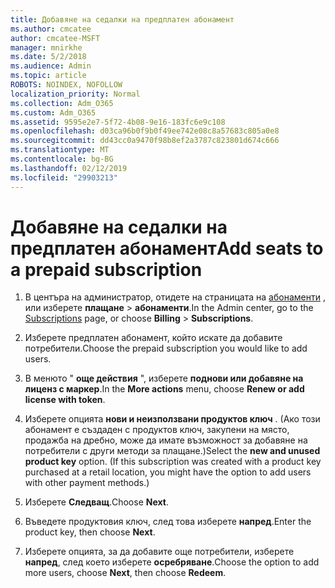 ```yaml
---
title: Добавяне на седалки на предплатен абонамент
ms.author: cmcatee
author: cmcatee-MSFT
manager: mnirkhe
ms.date: 5/2/2018
ms.audience: Admin
ms.topic: article
ROBOTS: NOINDEX, NOFOLLOW
localization_priority: Normal
ms.collection: Adm_O365
ms.custom: Adm_O365
ms.assetid: 9595e2e7-5f72-4b08-9e16-183fc6e9c108
ms.openlocfilehash: d03ca96b0f9b0f49ee742e08c8a57683c805a0e8
ms.sourcegitcommit: dd43cc0a9470f98b8ef2a3787c823801d674c666
ms.translationtype: MT
ms.contentlocale: bg-BG
ms.lasthandoff: 02/12/2019
ms.locfileid: "29903213"
---
```

# <a name="add-seats-to-a-prepaid-subscription"></a><span data-ttu-id="f564e-102">Добавяне на седалки на предплатен абонамент</span><span class="sxs-lookup"><span data-stu-id="f564e-102">Add seats to a prepaid subscription</span></span>

1. <span data-ttu-id="f564e-103">В центъра на администратор, отидете на страницата на [абонаменти](https://go.microsoft.com/fwlink/p/?linkid=842054) , или изберете **плащане** \> **абонаменти**.</span><span class="sxs-lookup"><span data-stu-id="f564e-103">In the Admin center, go to the [Subscriptions](https://go.microsoft.com/fwlink/p/?linkid=842054) page, or choose **Billing** \> **Subscriptions**.</span></span>
    
2. <span data-ttu-id="f564e-104">Изберете предплатен абонамент, който искате да добавите потребители.</span><span class="sxs-lookup"><span data-stu-id="f564e-104">Choose the prepaid subscription you would like to add users.</span></span>
    
3. <span data-ttu-id="f564e-105">В менюто " **още действия** ", изберете **поднови или добавяне на лиценз с маркер**.</span><span class="sxs-lookup"><span data-stu-id="f564e-105">In the **More actions** menu, choose **Renew or add license with token**.</span></span>
    
4. <span data-ttu-id="f564e-p101">Изберете опцията **нови и неизползвани продуктов ключ** . (Ако този абонамент е създаден с продуктов ключ, закупени на място, продажба на дребно, може да имате възможност за добавяне на потребители с други методи за плащане.)</span><span class="sxs-lookup"><span data-stu-id="f564e-p101">Select the **new and unused product key** option. (If this subscription was created with a product key purchased at a retail location, you might have the option to add users with other payment methods.)</span></span> 
    
5. <span data-ttu-id="f564e-108">Изберете **Следващ**.</span><span class="sxs-lookup"><span data-stu-id="f564e-108">Choose **Next**.</span></span>
    
6. <span data-ttu-id="f564e-109">Въведете продуктовия ключ, след това изберете **напред**.</span><span class="sxs-lookup"><span data-stu-id="f564e-109">Enter the product key, then choose **Next**.</span></span>
    
7. <span data-ttu-id="f564e-110">Изберете опцията, за да добавите още потребители, изберете **напред**, след което изберете **осребряване**.</span><span class="sxs-lookup"><span data-stu-id="f564e-110">Choose the option to add more users, choose **Next**, then choose **Redeem**.</span></span>
    

